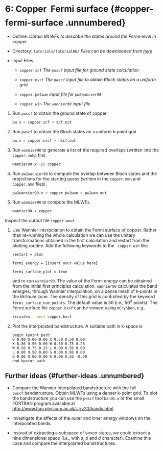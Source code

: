 # 6: Copper &#151; Fermi surface {#copper-fermi-surface .unnumbered}

-   Outline: *Obtain MLWFs to describe the states around the Fermi-level
    in copper*

-   Directory: `tutorials/tutorial06/` *Files can be downloaded from [here](https://github.com/wannier-developers/wannier90/tutorials/tutorial06)*

-   Input Files

    -    `copper.scf` *The `pwscf` input file for ground
        state calculation*

    -    `copper.nscf` *The `pwscf` input file to obtain
        Bloch states on a uniform grid*

    -    `copper.pw2wan` *Input file for `pw2wannier90`*

    -    `copper.win` *The `wannier90` input file*

1.  Run `pwscf` to obtain the ground state of copper

    ```bash title="Terminal"
    pw.x < copper.scf > scf.out
    ```

2.  Run `pwscf` to obtain the Bloch states on a uniform
    k-point grid

    ```bash title="Terminal"
    pw.x < copper.nscf > nscf.out
    ```

3.  Run `wannier90` to generate a list of the required overlaps (written
    into the `copper.nnkp` file).

    ```bash title="Terminal"
    wannier90.x -pp copper
    ```

4.  Run `pw2wannier90` to compute the overlap between Bloch states and
    the projections for the starting guess (written in the `copper.mmn`
    and `copper.amn` files).

    ```bash title="Terminal"
    pw2wannier90.x < copper.pw2wan > pw2wan.out
    ```

5.  Run `wannier90` to compute the MLWFs.

    ```bash title="Terminal"
    wannier90.x copper
    ```

Inspect the output file `copper.wout`.

1.  Use Wannier interpolation to obtain the Fermi surface of copper.
    Rather than re-running the whole calculation we can use the unitary
    transformations obtained in the first calculation and restart from
    the plotting routine. Add the following keywords to the
    ` copper.win` file:

    ```vi title="Input file"
    restart = plot
    
    fermi_energy = [insert your value here]
    
    fermi_surface_plot = true
    ```

    and re-run `wannier90`. The value of the Fermi energy can be
    obtained from the initial first principles calculation.
    `wannier90` calculates the band energies, through Wannier
    interpolation, on a dense mesh of k-points in the Brillouin zone.
    The density of this grid is controlled by the keyword
    `fermi_surface_num_points`. The default value is 50 (i.e., 50$^3$
    points). The Fermi surface file `copper.bxsf` can be viewed using
    `XCrySDen`, e.g.,
    
    ```bash title="Terminal"
    xcrysden --bxsf copper.bxsf
    ```

2.  Plot the interpolated bandstructure. A suitable path in k-space is

    ```vi title="Input file"
    begin kpoint_path
    G 0.00 0.00 0.00 X 0.50 0.50 0.00
    X 0.50 0.50 0.00 W 0.50 0.75 0.25
    W 0.50 0.75 0.25 L 0.00 0.50 0.00
    L 0.00 0.50 0.00 G 0.00 0.00 0.00
    G 0.00 0.00 0.00 K 0.00 0.50 -0.50
    end kpoint_path
    ```

## Further ideas {#further-ideas .unnumbered}

-   Compare the Wannier interpolated bandstructure with the full
    `pwscf` bandstructure. Obtain MLWFs using a denser
    k-point grid. To plot the bandstructure you can use the
    `pwscf` tool `bands.x` or the small FORTRAN program
    available at <http://www.tcm.phy.cam.ac.uk/~jry20/bands.html>.

-   Investigate the effects of the outer and inner energy windows on the
    interpolated bands.

-   Instead of extracting a subspace of seven states, we could extract a
    nine dimensional space (i.e., with $s$, $p$ and $d$ character).
    Examine this case and compare the interpolated bandstructures.
